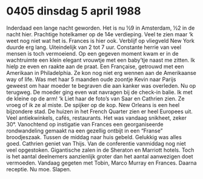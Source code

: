 # 0405 dinsdag 5 april 1988
Inderdaad een lange nacht geworden. Het is nu ½9 in Amsterdam, ½2 in de nacht hier. Prachtige hotelkamer op de 14e verdieping. Veel te zien maar ‘k weet nog niet wat het is. Frances is hier ook. Verblijf op vliegveld New York duurde erg lang. Uiteindelijk van 2 tot 7 uur. Constante herrie van veel mensen is toch vermoeiend. Op een gegeven moment kwam er in de wachtruimte een klein elegant vrouwtje met een baby’tje naast me zitten. Ik hielp ze even en raakte aan de praat. Een Française, getrouwd met een Amerikaan in Philadelphia. Ze kon nog niet erg wennen aan de Amerikaanse way of life. Was met haar 5 maanden oude zoontje Kevin naar Parijs geweest om haar moeder te begraven die aan kanker was overleden. Nu op terugweg. De moeder ging even wat navragen bij de check-in balie. Ik met de kleine op de arm! ‘k Liet haar de foto’s van Saar en Cathrien zien. Ze vroeg of ik ze al miste. De spijker op de kop.
New Orleans is een heel bijzondere stad. De huizen in het French Quarter zien er heel Europees uit. Veel antiekwinkels, cafés, restaurants. Het was vandaag snikheet, zeker 30°. Vanochtend op instigatie van Frances een georganiseerde rondwandeling gemaakt na een gezellig ontbijt in een “Franse” broodjeszaak. Tussen de middag naar huis gebeld. Gelukkig was alles goed. Cathrien geniet van Thijs. Van de conferentie vanmiddag nog niet veel opgestoken. Gigantische zalen in de Sheraton en Marriott hotels. Toch is het aantal deelnemers aanzienlijk groter dan het aantal aanwezigen doet vermoeden. Vandaag gegeten met Tobin, Marco Murray en Frances. Daarna receptie. Nu moe. Slapen.